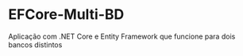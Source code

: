 # EFCore-Multi-BD
Aplicação com .NET Core e Entity Framework que funcione para dois bancos distintos
